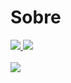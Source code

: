 # Sobre


<a href="https://twitter.com/AlaSeuTio">
  <img src="https://img.icons8.com/color/48/000000/twitter-circled--v1.png"/>
</a>  
<a href=https://www.instagram.com/achoquesougustavo/>
  <img src="https://img.icons8.com/fluency/48/000000/instagram-new.png"/>
</a>  
</br></br>
<image src="https://img.icons8.com/color/48/000000/clr-goblin.png"/>
